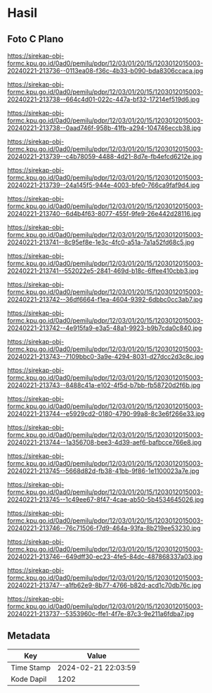 # Hasil

## Foto C Plano

https://sirekap-obj-formc.kpu.go.id/0ad0/pemilu/pdpr/12/03/01/20/15/1203012015003-20240221-213736--0113ea08-f36c-4b33-b090-bda8306ccaca.jpg

https://sirekap-obj-formc.kpu.go.id/0ad0/pemilu/pdpr/12/03/01/20/15/1203012015003-20240221-213738--664c4d01-022c-447a-bf32-17214ef519d6.jpg

https://sirekap-obj-formc.kpu.go.id/0ad0/pemilu/pdpr/12/03/01/20/15/1203012015003-20240221-213738--0aad746f-958b-41fb-a294-104746eccb38.jpg

https://sirekap-obj-formc.kpu.go.id/0ad0/pemilu/pdpr/12/03/01/20/15/1203012015003-20240221-213739--c4b78059-4488-4d21-8d7e-fb4efcd6212e.jpg

https://sirekap-obj-formc.kpu.go.id/0ad0/pemilu/pdpr/12/03/01/20/15/1203012015003-20240221-213739--24a145f5-944e-4003-bfe0-766ca9faf9d4.jpg

https://sirekap-obj-formc.kpu.go.id/0ad0/pemilu/pdpr/12/03/01/20/15/1203012015003-20240221-213740--6d4b4f63-8077-455f-9fe9-26e442d28116.jpg

https://sirekap-obj-formc.kpu.go.id/0ad0/pemilu/pdpr/12/03/01/20/15/1203012015003-20240221-213741--8c95ef8e-1e3c-4fc0-a51a-7a1a52fd68c5.jpg

https://sirekap-obj-formc.kpu.go.id/0ad0/pemilu/pdpr/12/03/01/20/15/1203012015003-20240221-213741--552022e5-2841-469d-b18c-6ffee410cbb3.jpg

https://sirekap-obj-formc.kpu.go.id/0ad0/pemilu/pdpr/12/03/01/20/15/1203012015003-20240221-213742--36df6664-f1ea-4604-9392-6dbbc0cc3ab7.jpg

https://sirekap-obj-formc.kpu.go.id/0ad0/pemilu/pdpr/12/03/01/20/15/1203012015003-20240221-213742--4e915fa9-e3a5-48a1-9923-b9b7cda0c840.jpg

https://sirekap-obj-formc.kpu.go.id/0ad0/pemilu/pdpr/12/03/01/20/15/1203012015003-20240221-213743--7109bbc0-3a9e-4294-8031-d27dcc2d3c8c.jpg

https://sirekap-obj-formc.kpu.go.id/0ad0/pemilu/pdpr/12/03/01/20/15/1203012015003-20240221-213743--8488c41a-e102-4f5d-b7bb-fb58720d2f6b.jpg

https://sirekap-obj-formc.kpu.go.id/0ad0/pemilu/pdpr/12/03/01/20/15/1203012015003-20240221-213744--e5929cd2-0180-4790-99a8-8c3e6f266e33.jpg

https://sirekap-obj-formc.kpu.go.id/0ad0/pemilu/pdpr/12/03/01/20/15/1203012015003-20240221-213744--1a356708-bee3-4d39-aef6-bafbcce766e8.jpg

https://sirekap-obj-formc.kpu.go.id/0ad0/pemilu/pdpr/12/03/01/20/15/1203012015003-20240221-213745--5668d82d-fb38-41bb-9f86-1e1100023a7e.jpg

https://sirekap-obj-formc.kpu.go.id/0ad0/pemilu/pdpr/12/03/01/20/15/1203012015003-20240221-213745--1c49ee67-8f47-4cae-ab50-5b4534645026.jpg

https://sirekap-obj-formc.kpu.go.id/0ad0/pemilu/pdpr/12/03/01/20/15/1203012015003-20240221-213746--76c71506-f7d9-464a-93fa-8b219ee53230.jpg

https://sirekap-obj-formc.kpu.go.id/0ad0/pemilu/pdpr/12/03/01/20/15/1203012015003-20240221-213746--649dff30-ec23-4fe5-84dc-487868337a03.jpg

https://sirekap-obj-formc.kpu.go.id/0ad0/pemilu/pdpr/12/03/01/20/15/1203012015003-20240221-213747--a1fb62e9-8b77-4766-b82d-acd1c70db76c.jpg

https://sirekap-obj-formc.kpu.go.id/0ad0/pemilu/pdpr/12/03/01/20/15/1203012015003-20240221-213737--5353960c-ffe1-4f7e-87c3-9e211a6fdba7.jpg


## Metadata

| Key        | Value               |
| ---------- | ------------------- |
| Time Stamp | 2024-02-21 22:03:59 |
| Kode Dapil | 1202                |



